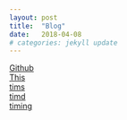 ```yaml
---
layout: post
title:  "Blog"
date:   2018-04-08
# categories: jekyll update
---
```

<a href="https://github.com/jsonlog/jsonlog.github.io">Github</a><br>
<a href="/">This</a><br>
<a href="https://jsonlog.github.io/tims">tims</a><br>
<a href="https://jsonlog.github.io/timd">timd</a><br>
[timing][timing]

[timing]:   https://jsonlog.github.io/timing/